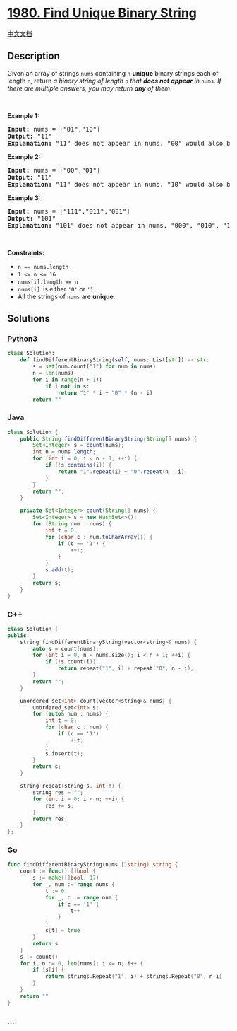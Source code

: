 # [1980. Find Unique Binary String](https://leetcode.com/problems/find-unique-binary-string)

[中文文档](/solution/1900-1999/1980.Find%20Unique%20Binary%20String/README.md)

## Description

<p>Given an array of strings <code>nums</code> containing <code>n</code> <strong>unique</strong> binary strings each of length <code>n</code>, return <em>a binary string of length </em><code>n</code><em> that <strong>does not appear</strong> in </em><code>nums</code><em>. If there are multiple answers, you may return <strong>any</strong> of them</em>.</p>

<p>&nbsp;</p>
<p><strong class="example">Example 1:</strong></p>

<pre>
<strong>Input:</strong> nums = [&quot;01&quot;,&quot;10&quot;]
<strong>Output:</strong> &quot;11&quot;
<strong>Explanation:</strong> &quot;11&quot; does not appear in nums. &quot;00&quot; would also be correct.
</pre>

<p><strong class="example">Example 2:</strong></p>

<pre>
<strong>Input:</strong> nums = [&quot;00&quot;,&quot;01&quot;]
<strong>Output:</strong> &quot;11&quot;
<strong>Explanation:</strong> &quot;11&quot; does not appear in nums. &quot;10&quot; would also be correct.
</pre>

<p><strong class="example">Example 3:</strong></p>

<pre>
<strong>Input:</strong> nums = [&quot;111&quot;,&quot;011&quot;,&quot;001&quot;]
<strong>Output:</strong> &quot;101&quot;
<strong>Explanation:</strong> &quot;101&quot; does not appear in nums. &quot;000&quot;, &quot;010&quot;, &quot;100&quot;, and &quot;110&quot; would also be correct.
</pre>

<p>&nbsp;</p>
<p><strong>Constraints:</strong></p>

<ul>
	<li><code>n == nums.length</code></li>
	<li><code>1 &lt;= n &lt;= 16</code></li>
	<li><code>nums[i].length == n</code></li>
	<li><code>nums[i] </code>is either <code>&#39;0&#39;</code> or <code>&#39;1&#39;</code>.</li>
	<li>All the strings of <code>nums</code> are <strong>unique</strong>.</li>
</ul>

## Solutions

<!-- tabs:start -->

### **Python3**

```python
class Solution:
    def findDifferentBinaryString(self, nums: List[str]) -> str:
        s = set(num.count("1") for num in nums)
        n = len(nums)
        for i in range(n + 1):
            if i not in s:
                return "1" * i + "0" * (n - i)
        return ""
```

### **Java**

```java
class Solution {
    public String findDifferentBinaryString(String[] nums) {
        Set<Integer> s = count(nums);
        int n = nums.length;
        for (int i = 0; i < n + 1; ++i) {
            if (!s.contains(i)) {
                return "1".repeat(i) + "0".repeat(n - i);
            }
        }
        return "";
    }

    private Set<Integer> count(String[] nums) {
        Set<Integer> s = new HashSet<>();
        for (String num : nums) {
            int t = 0;
            for (char c : num.toCharArray()) {
                if (c == '1') {
                    ++t;
                }
            }
            s.add(t);
        }
        return s;
    }
}
```

### **C++**

```cpp
class Solution {
public:
    string findDifferentBinaryString(vector<string>& nums) {
        auto s = count(nums);
        for (int i = 0, n = nums.size(); i < n + 1; ++i) {
            if (!s.count(i))
                return repeat("1", i) + repeat("0", n - i);
        }
        return "";
    }

    unordered_set<int> count(vector<string>& nums) {
        unordered_set<int> s;
        for (auto& num : nums) {
            int t = 0;
            for (char c : num) {
                if (c == '1')
                    ++t;
            }
            s.insert(t);
        }
        return s;
    }

    string repeat(string s, int n) {
        string res = "";
        for (int i = 0; i < n; ++i) {
            res += s;
        }
        return res;
    }
};
```

### **Go**

```go
func findDifferentBinaryString(nums []string) string {
	count := func() []bool {
		s := make([]bool, 17)
		for _, num := range nums {
			t := 0
			for _, c := range num {
				if c == '1' {
					t++
				}
			}
			s[t] = true
		}
		return s
	}
	s := count()
	for i, n := 0, len(nums); i <= n; i++ {
		if !s[i] {
			return strings.Repeat("1", i) + strings.Repeat("0", n-i)
		}
	}
	return ""
}
```

### **...**

```

```

<!-- tabs:end -->
